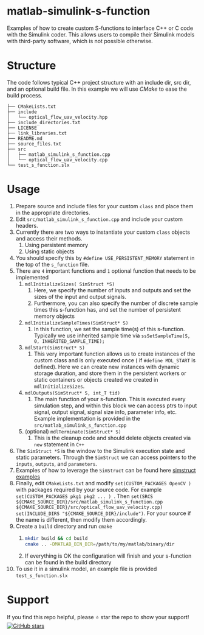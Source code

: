 # matlab-simulink-s-function
Examples of how to create custom S-functions to interface C++ or C code with the Simulink coder. This allows users to compile their Simulink models with third-party software, which is not possible otherwise.
# Structure
The code follows typical C++ project structure with an include dir, src dir, and an optional build file. In this example we will use *CMake* to ease the build process.
```
├── CMakeLists.txt
├── include
│   └── optical_flow_uav_velocity.hpp
├── include_directories.txt
├── LICENSE
├── link_libraries.txt
├── README.md
├── source_files.txt
├── src
│   ├── matlab_simulink_s_function.cpp
│   └── optical_flow_uav_velocity.cpp
└── test_s_function.slx

```
# Usage
1. Prepare source and include files for your custom ```class``` and place them in the appropriate directories.
2. Edit ```src/matlab_simulink_s_function.cpp``` and include your custom headers.
3. Currently there are two ways to instantiate your custom ```class``` objects and access their methods.
   1. Using persistent memory
   2. Using static objects
4. You should specify this by ```#define USE_PERSISTENT_MEMORY``` statement in the top of the ```s_function``` file.
5. There are ```4``` important functions and  ```1``` optional function that needs to be implemented
   1. ```mdlInitializeSizes( SimStruct *S)```
      1. Here, we specify the number of inputs and outputs and set the sizes of the input and output signals.
      2. Furthermore, you can also specify the number of discrete sample times this s-function has, and set the number of persistent memory objects
   2. ```mdlInitializeSampleTimes(SimStruct* S) ```
      1. In this function, we set the sample time(s) of this s-function. Typically we use inherited sample time via ```ssSetSampleTime(S, 0, INHERITED_SAMPLE_TIME);```
   3. ```mdlStart(SimStruct* S)```
      1. This very important function allows us to create instances of the custom class and is only executed once ( if ```#define MDL_START``` is defined). Here we can create new instances with dynamic storage duration, and store them in the persistent workers or static containers or objects created we created in ```mdlInitializeSizes```.
   4. ```mdlOutputs(SimStruct* S, int_T tid)```
      1. The main function of your s-function. This is executed every simulation step, and within this block we can access ptrs to input signal, output signal, signal size info, parameter info, etc. Example implementation is provided in the ```src/matlab_simulink_s_function.cpp```
   5. (optional) ```mdlTerminate(SimStruct* S)```
       1. This is the cleanup code and should delete objects created via ```new``` statement in ``` C++ ```
6. The ```SimStruct *S``` is the window to the Simulink execution state and static parameters. Through the ```SimStruct``` we can access pointers to the ```inputs```, ```outputs```, and ```parameters```.
7. Examples of how to leverage the ```SimStruct``` can be found here [simstruct examples](https://www.mathworks.com/help/simulink/sfg/simstruct_introduction.html)
8. Finally, edit ```CMakeLists.txt``` and modify ```set(CUSTOM_PACKAGES OpenCV
    ) ``` with packages required by your source code. For example ```set(CUSTOM_PACKAGES pkg1
   pkg2 ...
    ) ```. Then ```set(SRCS ${CMAKE_SOURCE_DIR}/src/matlab_simulink_s_function.cpp ${CMAKE_SOURCE_DIR}/src/optical_flow_uav_velocity.cpp)
set(INCLUDE_DIRS "${CMAKE_SOURCE_DIR}/include")```. For your source if the name is different, then modify them accordingly.
9. Create a ```build``` directory and run ```cmake```
    1. ```bash
       mkdir build && cd build
       cmake .. -DMATLAB_BIN_DIR=/path/to/my/matlab/binary/dir
       ```
   2. If everything is OK the configuration will finish and your s-function can be found in the build directory
10. To use it in a simulink model, an example file is provided ```test_s_function.slx```

# Support
If you find this repo helpful, please ⭐ star the repo to show your support!
[![GitHub stars](https://img.shields.io/github/stars/AmalDevHaridevan/matlab-simulink-s-function.svg?style=social&label=Star)](https://github.com/AmalDevHaridevan/matlab-simulink-s-function/stargazers)
